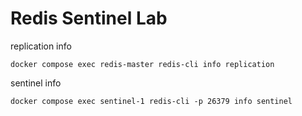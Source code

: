 # Redis Sentinel Lab

replication info
```
docker compose exec redis-master redis-cli info replication
```

sentinel info
```
docker compose exec sentinel-1 redis-cli -p 26379 info sentinel
```
